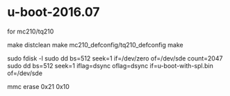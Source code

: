 # u-boot-2016.07
for mc210/tq210

make distclean
make mc210_defconfig/tq210_defconfig
make

sudo fdisk -l
sudo dd bs=512 seek=1 if=/dev/zero of=/dev/sde count=2047
sudo dd bs=512 seek=1 iflag=dsync oflag=dsync if=u-boot-with-spl.bin of=/dev/sde

mmc erase 0x21 0x10
